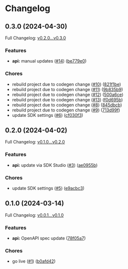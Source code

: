 # Changelog

## 0.3.0 (2024-04-30)

Full Changelog: [v0.2.0...v0.3.0](https://github.com/brentriddell/csb-w2dfg/compare/v0.2.0...v0.3.0)

### Features

* **api:** manual updates ([#14](https://github.com/brentriddell/csb-w2dfg/issues/14)) ([be779e0](https://github.com/brentriddell/csb-w2dfg/commit/be779e0266f6421dcdbbb9e87c1abbfd824bda36))


### Chores

* rebuild project due to codegen change ([#10](https://github.com/brentriddell/csb-w2dfg/issues/10)) ([821f1be](https://github.com/brentriddell/csb-w2dfg/commit/821f1be2bb8030be7384d00cf3543c54fd82e1ee))
* rebuild project due to codegen change ([#11](https://github.com/brentriddell/csb-w2dfg/issues/11)) ([9b835b9](https://github.com/brentriddell/csb-w2dfg/commit/9b835b999460dee13ccbe0b619211befc23949f8))
* rebuild project due to codegen change ([#12](https://github.com/brentriddell/csb-w2dfg/issues/12)) ([500a6ce](https://github.com/brentriddell/csb-w2dfg/commit/500a6ce71f41599c9700300ad7f3ebd0f515c35d))
* rebuild project due to codegen change ([#13](https://github.com/brentriddell/csb-w2dfg/issues/13)) ([f0d695b](https://github.com/brentriddell/csb-w2dfg/commit/f0d695bc70325573715507f30e3511aaec400327))
* rebuild project due to codegen change ([#8](https://github.com/brentriddell/csb-w2dfg/issues/8)) ([845dbcb](https://github.com/brentriddell/csb-w2dfg/commit/845dbcbf06a53577447dc617d1ff147880b60a9f))
* rebuild project due to codegen change ([#9](https://github.com/brentriddell/csb-w2dfg/issues/9)) ([713d99f](https://github.com/brentriddell/csb-w2dfg/commit/713d99f290f9a4718b955688534a214086c13cde))
* update SDK settings ([#6](https://github.com/brentriddell/csb-w2dfg/issues/6)) ([cf030f3](https://github.com/brentriddell/csb-w2dfg/commit/cf030f384b6fc3821b73c46ba6a222d7462d446a))

## 0.2.0 (2024-04-02)

Full Changelog: [v0.1.0...v0.2.0](https://github.com/brentriddell/csb-w2dfg/compare/v0.1.0...v0.2.0)

### Features

* **api:** update via SDK Studio ([#3](https://github.com/brentriddell/csb-w2dfg/issues/3)) ([ae0955b](https://github.com/brentriddell/csb-w2dfg/commit/ae0955bbf9e982140b412f37d602a926f90f73b2))


### Chores

* update SDK settings ([#5](https://github.com/brentriddell/csb-w2dfg/issues/5)) ([e9acbc3](https://github.com/brentriddell/csb-w2dfg/commit/e9acbc382e4118fcb476b1cda87b006a04ac9e18))

## 0.1.0 (2024-03-14)

Full Changelog: [v0.0.1...v0.1.0](https://github.com/brentriddell/csb-w2dfg/compare/v0.0.1...v0.1.0)

### Features

* **api:** OpenAPI spec update ([78f05a7](https://github.com/brentriddell/csb-w2dfg/commit/78f05a7742e8f0263a167bfabdf9229946854e75))


### Chores

* go live ([#1](https://github.com/brentriddell/csb-w2dfg/issues/1)) ([b0afd42](https://github.com/brentriddell/csb-w2dfg/commit/b0afd429ac6ea38aab7bb9ef099b0f944c4f40d5))

